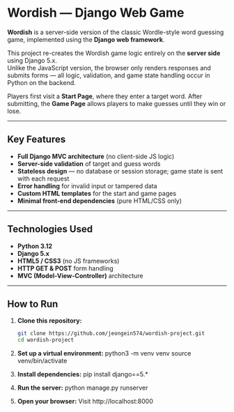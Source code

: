 # Wordish — Django Web Game

**Wordish** is a server-side version of the classic Wordle-style word guessing game, implemented using the **Django web framework**.  

This project re-creates the Wordish game logic entirely on the **server side** using Django 5.x.  
Unlike the JavaScript version, the browser only renders responses and submits forms — all logic, validation, and game state handling occur in Python on the backend.

Players first visit a **Start Page**, where they enter a target word. After submitting, the **Game Page** allows players to make guesses until they win or lose.

---

## Key Features
- **Full Django MVC architecture** (no client-side JS logic)  
- **Server-side validation** of target and guess words  
- **Stateless design** — no database or session storage; game state is sent with each request  
- **Error handling** for invalid input or tampered data  
- **Custom HTML templates** for the start and game pages  
- **Minimal front-end dependencies** (pure HTML/CSS only)  

---

## Technologies Used
- **Python 3.12**  
- **Django 5.x**  
- **HTML5 / CSS3** (no JS frameworks)  
- **HTTP GET & POST** form handling  
- **MVC (Model-View-Controller)** architecture  

---

## How to Run
1. **Clone this repository:**
   ```bash
   git clone https://github.com/jeongein574/wordish-project.git
   cd wordish-project

2. **Set up a virtual environment:**
    python3 -m venv venv
    source venv/bin/activate

3. **Install dependencies:**
    pip install django==5.*

4. **Run the server:**
    python manage.py runserver

5. **Open your browser:**
    Visit http://localhost:8000